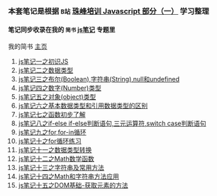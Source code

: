 ### 本套笔记是根据 `B站` [珠峰培训 Javascript 部分（一）](https://www.bilibili.com/video/av18051052) 学习整理

#### 笔记同步收录在我的 `简书` [js笔记](https://www.jianshu.com/c/95363e23b463) 专题里   
我的简书 [主页](https://www.jianshu.com/u/04a926aaa55c)

1. [js笔记一之初识JS](https://github.com/uplyw/Learning_records/blob/master/javascriptLearnLog/js%E7%AC%94%E8%AE%B0%E4%B8%80%E4%B9%8B%E5%88%9D%E8%AF%86JS.md)
2. [js笔记二之数据类型](https://github.com/uplyw/Learning_records/blob/master/javascriptLearnLog/js%E7%AC%94%E8%AE%B0%E4%BA%8C%E4%B9%8B%E6%95%B0%E6%8D%AE%E7%B1%BB%E5%9E%8B.md)
3. [js笔记三之布尔(Boolean),字符串(String),null和undefined](https://github.com/uplyw/Learning_records/blob/master/javascriptLearnLog/js%E7%AC%94%E8%AE%B0%E4%B8%89%E4%B9%8B%E5%B8%83%E5%B0%94(Boolean)%2C%E5%AD%97%E7%AC%A6%E4%B8%B2(String)%2Cnull%E5%92%8Cundefined.md)
4. [js笔记四之数字(Number)类型](https://github.com/uplyw/Learning_records/blob/master/javascriptLearnLog/js%E7%AC%94%E8%AE%B0%E5%9B%9B%E4%B9%8B%E6%95%B0%E5%AD%97(Number)%E7%B1%BB%E5%9E%8B.md)
5. [js笔记五之对象(object)类型](https://github.com/uplyw/Learning_records/blob/master/javascriptLearnLog/js%E7%AC%94%E8%AE%B0%E4%BA%94%E4%B9%8B%E5%AF%B9%E8%B1%A1(object)%E7%B1%BB%E5%9E%8B.md)
6. [js笔记六之基本数据类型和引用数据类型的区别](https://github.com/uplyw/Learning_records/blob/master/javascriptLearnLog/js%E7%AC%94%E8%AE%B0%E5%85%AD%E4%B9%8B%E5%9F%BA%E6%9C%AC%E6%95%B0%E6%8D%AE%E7%B1%BB%E5%9E%8B%E5%92%8C%E5%BC%95%E7%94%A8%E6%95%B0%E6%8D%AE%E7%B1%BB%E5%9E%8B%E7%9A%84%E5%8C%BA%E5%88%AB.md)
7. [js笔记七之函数初步了解](https://github.com/uplyw/Learning_records/blob/master/javascriptLearnLog/js%E7%AC%94%E8%AE%B0%E4%B8%83%E4%B9%8B%E5%87%BD%E6%95%B0%E5%88%9D%E6%AD%A5%E4%BA%86%E8%A7%A3.md)
8. [js笔记八之if-else if-else判断语句,三元运算符,switch case判断语句](https://github.com/uplyw/Learning_records/blob/master/javascriptLearnLog/js%E7%AC%94%E8%AE%B0%E5%85%AB%E4%B9%8Bif-else%20if-else%E5%88%A4%E6%96%AD%E8%AF%AD%E5%8F%A5%2C%E4%B8%89%E5%85%83%E8%BF%90%E7%AE%97%E7%AC%A6%2Cswitch%20case%E5%88%A4%E6%96%AD%E8%AF%AD%E5%8F%A5.md)
9. [js笔记九之for,for-in循环](https://github.com/uplyw/Learning_records/blob/master/javascriptLearnLog/js%E7%AC%94%E8%AE%B0%E4%B9%9D%E4%B9%8Bfor%2Cfor-in%E5%BE%AA%E7%8E%AF.md)
10. [js笔记十之for循环练习](https://github.com/uplyw/Learning_records/blob/master/javascriptLearnLog/js%E7%AC%94%E8%AE%B0%E5%8D%81%E4%B9%8Bfor%E5%BE%AA%E7%8E%AF%E7%BB%83%E4%B9%A0.md)
11. [js笔记十一之数据类型转换](https://github.com/uplyw/Learning_records/blob/master/javascriptLearnLog/js%E7%AC%94%E8%AE%B0%E5%8D%81%E4%B8%80%E4%B9%8B%E6%95%B0%E6%8D%AE%E7%B1%BB%E5%9E%8B%E8%BD%AC%E6%8D%A2.md)
12. [js笔记十二之Math数学函数](https://github.com/uplyw/Learning_records/blob/master/javascriptLearnLog/js%E7%AC%94%E8%AE%B0%E5%8D%81%E4%BA%8C%E4%B9%8BMath%E6%95%B0%E5%AD%A6%E5%87%BD%E6%95%B0.md)
13. [js笔记十三之字符串及常用方法](https://github.com/uplyw/Learning_records/blob/master/javascriptLearnLog/js%E7%AC%94%E8%AE%B0%E5%8D%81%E4%B8%89%E4%B9%8B%E5%AD%97%E7%AC%A6%E4%B8%B2%E5%8F%8A%E5%B8%B8%E7%94%A8%E6%96%B9%E6%B3%95.md)
14. [js笔记十四之Math和字符串方法应用](https://github.com/uplyw/Learning_records/blob/master/javascriptLearnLog/js%E7%AC%94%E8%AE%B0%E5%8D%81%E5%9B%9B%E4%B9%8BMath%E5%92%8C%E5%AD%97%E7%AC%A6%E4%B8%B2%E6%96%B9%E6%B3%95%E5%BA%94%E7%94%A8.md)
15. [js笔记十五之DOM基础-获取元素的方法](https://github.com/uplyw/Learning_records/blob/master/javascriptLearnLog/js%E7%AC%94%E8%AE%B0%E5%8D%81%E4%BA%94%E4%B9%8BDOM%E5%9F%BA%E7%A1%80-%E8%8E%B7%E5%8F%96%E5%85%83%E7%B4%A0%E7%9A%84%E6%96%B9%E6%B3%95.md)
